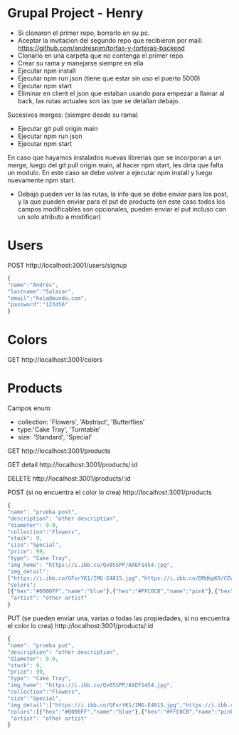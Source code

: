# Grupal Project - Henry

- Si clonaron el primer repo, borrarlo en su pc.
- Aceptar la invitacion del segundo repo que recibieron por mail: https://github.com/andrespjm/tortas-y-torteras-backend
- Clonarlo en una carpeta que no contenga el primer repo.
- Crear su rama y manejarse siempre en ella
- Ejecutar npm install
- Ejecutar npm run json (tiene que estar sin uso el puerto 5000)
- Ejecutar npm start
- Eliminar en client el json que estaban usando para empezar a llamar al back, las rutas actuales son las que se detallan debajo.

Sucesivos merges: (siempre desde su rama)

- Ejecutar git pull origin main
- Ejecutar npm run json
- Ejecutar npm start

En caso que hayamos instalados nuevas librerias que se incorporan a un merge, luego del git pull origin main, al hacer npm start, les diria que falta un modulo. En este caso se debe volver a ejecutar npm install y luego nuevamente npm start.

- Debajo pueden ver la las rutas, la info que se debe enviar para los post, y la que pueden enviar para el put de products (en este caso todos los campos modificables son opcionales, pueden enviar el put incluso con un solo atributo a modificar)

# Users

POST
http://localhost:3001/users/signup

```javascript
{
"name":"Andrés",
"lastname":"Salazar",
"email":"hola@mundo.com",
"password":"123456"
}
```

# Colors

GET
http://localhost:3001/colors

# Products

Campos enum:

- collection: 'Flowers', 'Abstract', 'Butterflies'
- type:'Cake Tray', 'Turntable'
- size: 'Standard', 'Special'

GET
http://localhost:3001/products

GET detail
http://localhost:3001/products/:id

DELETE
http://localhost:3001/products/:id

POST (si no encuentra el color lo crea)
http://localhost:3001/products

```javascript
{
"name": "prueba post",
"description": "other description",
"diameter": 9.9,
"collection":"Flowers",
"stock": 9,
"size":"Special",
"price": 99,
"type": "Cake Tray",
"img_home": "https://i.ibb.co/Qv8SSPP/AXEF1454.jpg",
"img_detail":
["https://i.ibb.co/GFxrYK1/IMG-E4815.jpg","https://i.ibb.co/DMdkpK9/CEWAE4328.jpg","https://i.ibb.co/Qv8SSPP/AXEF1454.jpg"],
"colors":
[{"hex":"#0000FF","name":"blue"},{"hex":"#FFC0CB","name":"pink"},{"hex":"#FFF8FF","name":"new"}],
 "artist": "other artist"
}
```

PUT (se pueden enviar una, varias o todas las propiedades, si no encuentra el color lo crea)
http://localhost:3001/products/:id

```javascript
{
"name": "prueba put",
"description": "other description",
"diameter": 9.9,
"stock": 9,
"price": 99,
"type": "Cake Tray",
"img_home": "https://i.ibb.co/Qv8SSPP/AXEF1454.jpg",
"collection":"Flowers",
"size":"Special",
"img_detail":["https://i.ibb.co/GFxrYK1/IMG-E4815.jpg","https://i.ibb.co/DMdkpK9/CEWAE4328.jpg","https://i.ibb.co/Qv8SSPP/AXEF1454.jpg"],
"colors":[{"hex":"#0000FF","name":"blue"},{"hex":"#FFC0CB","name":"pink"},{"hex":"#FFF8FF","name":"new"}],
 "artist": "other artist"
}
```
